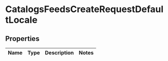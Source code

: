 
# CatalogsFeedsCreateRequestDefaultLocale

## Properties
| Name | Type | Description | Notes |
| ------------ | ------------- | ------------- | ------------- |



